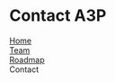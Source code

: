 # Contact A3P

<div class="outter">
    <div><a href="https://the-zeitgeist-movement.github.io/A3P">Home</a></div>
    <div><a href="https://the-zeitgeist-movement.github.io/A3P/team">Team</a></div>
    <div><a href="https://the-zeitgeist-movement.github.io/A3P/roadmap">Roadmap</a></div>
    <div class="active">Contact</div>
</div>
